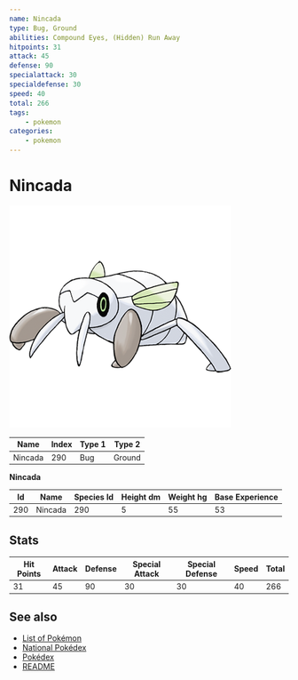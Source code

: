 ```yaml
---
name: Nincada
type: Bug, Ground
abilities: Compound Eyes, (Hidden) Run Away
hitpoints: 31
attack: 45
defense: 90
specialattack: 30
specialdefense: 30
speed: 40
total: 266
tags:
    - pokemon
categories:
    - pokemon
---
```


# Nincada


![Nincada](images/290.png)

| **Name** | **Index** | **Type 1** | **Type 2** |
|----|----|----|----|
| Nincada | 290 | Bug | Ground  |

**Nincada** 




| **Id** | **Name** | **Species Id** | **Height dm** | **Weight hg** | **Base Experience** |
|--------|----------|----------------|------------|------------|---------------------|
| 290 | Nincada | 290 | 5 | 55 | 53 |



## Stats

| **Hit Points** | **Attack** | **Defense** | **Special Attack** | **Special Defense** | **Speed** | **Total** |
|----------------|------------|-------------|--------------------|---------------------|-----------|-----------|
| 31 | 45 | 90 | 30 | 30 | 40 | 266 |

## See also

- [List of Pokémon](../pokemon.md)
- [National Pokédex](../national_pokedex.md)
- [Pokédex](../pokedex.md)
- [README](../README.md)
